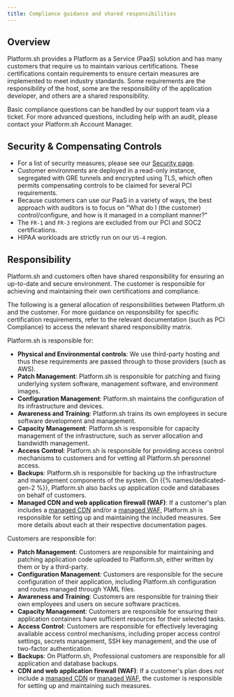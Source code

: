 ```yaml
---
title: Compliance guidance and shared responsibilities
---
```


## Overview

Platform.sh provides a Platform as a Service (PaaS) solution and has many customers that require us to maintain various certifications.
These certifications contain requirements to ensure certain measures are implemented to meet industry standards.
Some requirements are the responsibility of the host, some are the responsibility of the application developer,
and others are a shared responsibility.

Basic compliance questions can be handled by our support team via a ticket.
For more advanced questions, including help with an audit, please contact your Platform.sh Account Manager.


## Security & Compensating Controls

* For a list of security measures, please see our [Security page](https://platform.sh/security).
* Customer environments are deployed in a read-only instance, segregated with GRE tunnels and encrypted using TLS,
  which often permits compensating controls to be claimed for several PCI requirements.
* Because customers can use our PaaS in a variety of ways,
  the best approach with auditors is to focus on "What do I (the customer) control/configure, and how is it managed in a compliant manner?"
* The `FR-1` and `FR-3` regions are excluded from our PCI and SOC2 certifications.
* HIPAA workloads are strictly run on our `US-4` region.

## Responsibility

Platform.sh and customers often have shared responsibility for ensuring an up-to-date and secure environment.
The customer is responsible for achieving and maintaining their own certifications and compliance.

The following is a general allocation of responsibilities between Platform.sh and the customer.
For more guidance on responsibility for specific certification requirements,
refer to the relevant documentation (such as PCI Compliance) to access the relevant shared responsibility matrix.

Platform.sh is responsible for:

* **Physical and Environmental controls**:
  We use third-party hosting and thus these requirements are passed through to those providers (such as AWS).
* **Patch Management**:
  Platform.sh is responsible for patching and fixing underlying system software, management software, and environment images.
* **Configuration Management**:
  Platform.sh maintains the configuration of its infrastructure and devices.
* **Awareness and Training**:
  Platform.sh trains its own employees in secure software development and management.
* **Capacity Management**:
  Platform.sh is responsible for capacity management of the infrastructure, such as server allocation and bandwidth management.
* **Access Control**:
  Platform.sh is responsible for providing access control mechanisms to customers and for vetting all Platform.sh personnel access.
* **Backups**:
  Platform.sh is responsible for backing up the infrastructure and management components of the system.
  On {{% names/dedicated-gen-2 %}}, Platform.sh also backs up application code and databases on behalf of customers.
* **Managed CDN and web application firewall (WAF)**:
  If a customer's plan includes a [managed CDN](../domains/cdn/managed-fastly.md)
  and/or a [managed WAF](./web-application-firewall/fastly-waf.md),
  Platform.sh is responsible for setting up and maintaining the included measures.
  See more details about each at their respective documentation pages.

Customers are responsible for:

* **Patch Management**:
  Customers are responsible for maintaining and patching application code uploaded to Platform.sh, either written by them or by a third-party.
* **Configuration Management**:
  Customers are responsible for the secure configuration of their application, including Platform.sh configuration and routes managed through YAML files.
* **Awareness and Training**:
  Customers are responsible for training their own employees and users on secure software practices.
* **Capacity Management**:
  Customers are responsible for ensuring their application containers have sufficient resources for their selected tasks.
* **Access Control**:
  Customers are responsible for effectively leveraging available access control mechanisms, including proper access control settings, secrets management, SSH key management, and the use of two-factor authentication.
* **Backups**:
  On Platform.sh, Professional customers are responsible for all application and database backups.
* **CDN and web application firewall (WAF)**:
  If a customer's plan does *not* include a [managed CDN](../domains/cdn/managed-fastly.md)
  or [managed WAF](./web-application-firewall/waf.md),
  the customer is responsible for setting up and maintaining such measures.
